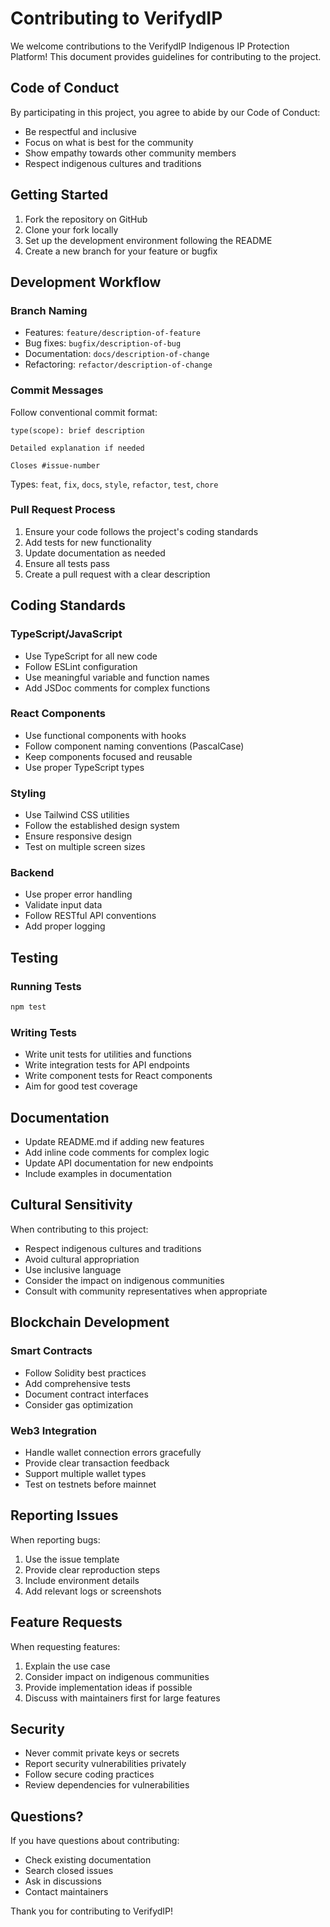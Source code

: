 # Contributing to VerifydIP

We welcome contributions to the VerifydIP Indigenous IP Protection Platform! This document provides guidelines for contributing to the project.

## Code of Conduct

By participating in this project, you agree to abide by our Code of Conduct:

- Be respectful and inclusive
- Focus on what is best for the community
- Show empathy towards other community members
- Respect indigenous cultures and traditions

## Getting Started

1. Fork the repository on GitHub
2. Clone your fork locally
3. Set up the development environment following the README
4. Create a new branch for your feature or bugfix

## Development Workflow

### Branch Naming
- Features: `feature/description-of-feature`
- Bug fixes: `bugfix/description-of-bug`
- Documentation: `docs/description-of-change`
- Refactoring: `refactor/description-of-change`

### Commit Messages
Follow conventional commit format:
```
type(scope): brief description

Detailed explanation if needed

Closes #issue-number
```

Types: `feat`, `fix`, `docs`, `style`, `refactor`, `test`, `chore`

### Pull Request Process

1. Ensure your code follows the project's coding standards
2. Add tests for new functionality
3. Update documentation as needed
4. Ensure all tests pass
5. Create a pull request with a clear description

## Coding Standards

### TypeScript/JavaScript
- Use TypeScript for all new code
- Follow ESLint configuration
- Use meaningful variable and function names
- Add JSDoc comments for complex functions

### React Components
- Use functional components with hooks
- Follow component naming conventions (PascalCase)
- Keep components focused and reusable
- Use proper TypeScript types

### Styling
- Use Tailwind CSS utilities
- Follow the established design system
- Ensure responsive design
- Test on multiple screen sizes

### Backend
- Use proper error handling
- Validate input data
- Follow RESTful API conventions
- Add proper logging

## Testing

### Running Tests
```bash
npm test
```

### Writing Tests
- Write unit tests for utilities and functions
- Write integration tests for API endpoints
- Write component tests for React components
- Aim for good test coverage

## Documentation

- Update README.md if adding new features
- Add inline code comments for complex logic
- Update API documentation for new endpoints
- Include examples in documentation

## Cultural Sensitivity

When contributing to this project:

- Respect indigenous cultures and traditions
- Avoid cultural appropriation
- Use inclusive language
- Consider the impact on indigenous communities
- Consult with community representatives when appropriate

## Blockchain Development

### Smart Contracts
- Follow Solidity best practices
- Add comprehensive tests
- Document contract interfaces
- Consider gas optimization

### Web3 Integration
- Handle wallet connection errors gracefully
- Provide clear transaction feedback
- Support multiple wallet types
- Test on testnets before mainnet

## Reporting Issues

When reporting bugs:
1. Use the issue template
2. Provide clear reproduction steps
3. Include environment details
4. Add relevant logs or screenshots

## Feature Requests

When requesting features:
1. Explain the use case
2. Consider impact on indigenous communities
3. Provide implementation ideas if possible
4. Discuss with maintainers first for large features

## Security

- Never commit private keys or secrets
- Report security vulnerabilities privately
- Follow secure coding practices
- Review dependencies for vulnerabilities

## Questions?

If you have questions about contributing:
- Check existing documentation
- Search closed issues
- Ask in discussions
- Contact maintainers

Thank you for contributing to VerifydIP!